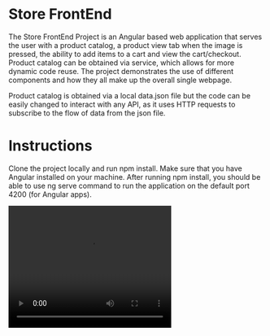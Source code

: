 # Store FrontEnd

The Store FrontEnd Project is an Angular based web application that serves the user with a product catalog, a product view tab when the image is pressed, the ability to add items to a cart and view the cart/checkout. Product catalog can be obtained via service, which allows for more dynamic code reuse. The project demonstrates the use of different components and how they all make up the overall single webpage. 

Product catalog is obtained via a local data.json file but the code can be easily changed to interact with any API, as it uses HTTP requests to subscribe to the flow of data from the json file.

# Instructions
Clone the project locally and run npm install. Make sure that you have Angular installed on your machine. After running npm install, you should be able to use ng serve command to run the application on the default port 4200 (for Angular apps).

<video width="320" height="240" controls>
  <source src="demo.mp4" type="video/mp4">
</video>
